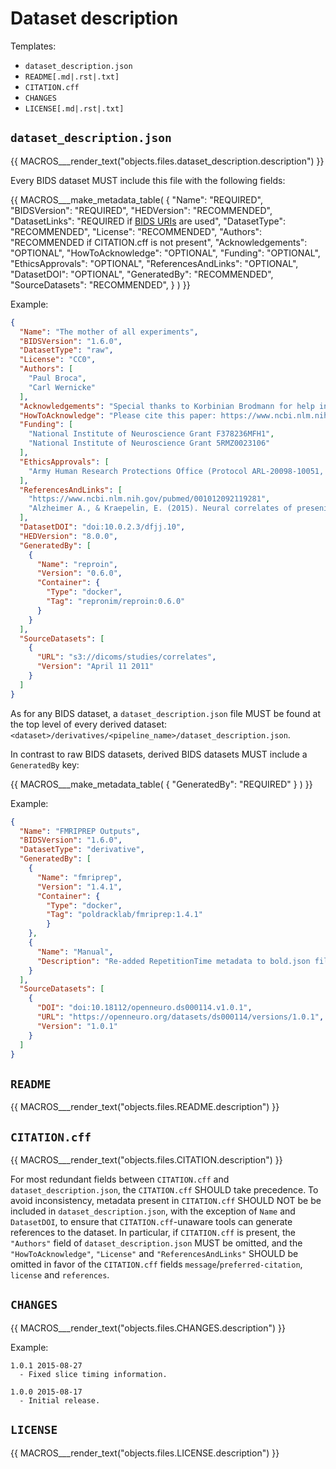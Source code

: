 # Dataset description

Templates:

-   `dataset_description.json`
-   `README[.md|.rst|.txt]`
-   `CITATION.cff`
-   `CHANGES`
-   `LICENSE[.md|.rst|.txt]`

## `dataset_description.json`

<!-- This block generates a description.
A guide for using macros can be found at
 https://github.com/bids-standard/bids-specification/blob/master/macros_doc.md
-->
{{ MACROS___render_text("objects.files.dataset_description.description") }}

Every BIDS dataset MUST include this file with the following fields:

<!-- This block generates a metadata table.
The definitions of these fields can be found in
  src/schema/objects/metadata.yaml
and a guide for using macros can be found at
 https://github.com/bids-standard/bids-specification/blob/master/macros_doc.md
-->
{{ MACROS___make_metadata_table(
   {
      "Name": "REQUIRED",
      "BIDSVersion": "REQUIRED",
      "HEDVersion": "RECOMMENDED",
      "DatasetLinks": "REQUIRED if [BIDS URIs][] are used",
      "DatasetType": "RECOMMENDED",
      "License": "RECOMMENDED",
      "Authors": "RECOMMENDED if CITATION.cff is not present",
      "Acknowledgements": "OPTIONAL",
      "HowToAcknowledge": "OPTIONAL",
      "Funding": "OPTIONAL",
      "EthicsApprovals": "OPTIONAL",
      "ReferencesAndLinks": "OPTIONAL",
      "DatasetDOI": "OPTIONAL",
      "GeneratedBy": "RECOMMENDED",
      "SourceDatasets": "RECOMMENDED",
   }
) }}

Example:

```JSON
{
  "Name": "The mother of all experiments",
  "BIDSVersion": "1.6.0",
  "DatasetType": "raw",
  "License": "CC0",
  "Authors": [
    "Paul Broca",
    "Carl Wernicke"
  ],
  "Acknowledgements": "Special thanks to Korbinian Brodmann for help in formatting this dataset in BIDS. We thank Alan Lloyd Hodgkin and Andrew Huxley for helpful comments and discussions about the experiment and manuscript; Hermann Ludwig Helmholtz for administrative support; and Claudius Galenus for providing data for the medial-to-lateral index analysis.",
  "HowToAcknowledge": "Please cite this paper: https://www.ncbi.nlm.nih.gov/pubmed/001012092119281",
  "Funding": [
    "National Institute of Neuroscience Grant F378236MFH1",
    "National Institute of Neuroscience Grant 5RMZ0023106"
  ],
  "EthicsApprovals": [
    "Army Human Research Protections Office (Protocol ARL-20098-10051, ARL 12-040, and ARL 12-041)"
  ],
  "ReferencesAndLinks": [
    "https://www.ncbi.nlm.nih.gov/pubmed/001012092119281",
    "Alzheimer A., & Kraepelin, E. (2015). Neural correlates of presenile dementia in humans. Journal of Neuroscientific Data, 2, 234001. doi:1920.8/jndata.2015.7"
  ],
  "DatasetDOI": "doi:10.0.2.3/dfjj.10",
  "HEDVersion": "8.0.0",
  "GeneratedBy": [
    {
      "Name": "reproin",
      "Version": "0.6.0",
      "Container": {
        "Type": "docker",
        "Tag": "repronim/reproin:0.6.0"
      }
    }
  ],
  "SourceDatasets": [
    {
      "URL": "s3://dicoms/studies/correlates",
      "Version": "April 11 2011"
    }
  ]
}
```

As for any BIDS dataset, a `dataset_description.json` file MUST be found at the
top level of every derived dataset:
`<dataset>/derivatives/<pipeline_name>/dataset_description.json`.

In contrast to raw BIDS datasets, derived BIDS datasets MUST include a
`GeneratedBy` key:

<!-- This block generates a metadata table.
The definitions of these fields can be found in
  src/schema/objects/metadata.yaml
and a guide for using macros can be found at
 https://github.com/bids-standard/bids-specification/blob/master/macros_doc.md
-->
{{ MACROS___make_metadata_table(
   {
      "GeneratedBy": "REQUIRED"
   }
) }}

Example:

```JSON
{
  "Name": "FMRIPREP Outputs",
  "BIDSVersion": "1.6.0",
  "DatasetType": "derivative",
  "GeneratedBy": [
    {
      "Name": "fmriprep",
      "Version": "1.4.1",
      "Container": {
        "Type": "docker",
        "Tag": "poldracklab/fmriprep:1.4.1"
        }
    },
    {
      "Name": "Manual",
      "Description": "Re-added RepetitionTime metadata to bold.json files"
    }
  ],
  "SourceDatasets": [
    {
      "DOI": "doi:10.18112/openneuro.ds000114.v1.0.1",
      "URL": "https://openneuro.org/datasets/ds000114/versions/1.0.1",
      "Version": "1.0.1"
    }
  ]
}
```

## `README`

<!-- This block generates a file tree.
A guide for using macros can be found at
 https://github.com/bids-standard/bids-specification/blob/master/macros_doc.md
-->
{{ MACROS___render_text("objects.files.README.description") }}

## `CITATION.cff`

<!-- This block generates a file tree.
A guide for using macros can be found at
 https://github.com/bids-standard/bids-specification/blob/master/macros_doc.md
-->
{{ MACROS___render_text("objects.files.CITATION.description") }}

For most redundant fields between `CITATION.cff` and `dataset_description.json`,
the `CITATION.cff` SHOULD take precedence.
To avoid inconsistency, metadata present in `CITATION.cff` SHOULD NOT be
be included in `dataset_description.json`, with the exception of `Name` and
`DatasetDOI`, to ensure that `CITATION.cff`-unaware tools can generate
references to the dataset.
In particular, if `CITATION.cff` is present,
the `"Authors"` field of `dataset_description.json` MUST be omitted,
and the `"HowToAcknowledge"`, `"License"` and `"ReferencesAndLinks"` SHOULD be omitted
in favor of the `CITATION.cff` fields `message`/`preferred-citation`, `license` and
`references`.

## `CHANGES`

<!-- This block generates a description.
A guide for using macros can be found at
 https://github.com/bids-standard/bids-specification/blob/master/macros_doc.md
-->
{{ MACROS___render_text("objects.files.CHANGES.description") }}

Example:

```Text
1.0.1 2015-08-27
  - Fixed slice timing information.

1.0.0 2015-08-17
  - Initial release.
```

## `LICENSE`

<!-- This block generates a description.
A guide for using macros can be found at
 https://github.com/bids-standard/bids-specification/blob/master/macros_doc.md
-->
{{ MACROS___render_text("objects.files.LICENSE.description") }}

<!-- Link Definitions -->

[bids uris]: ../common-principles.md#bids-uri
